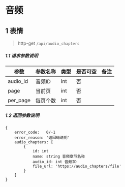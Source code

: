 # 音频

## 1 表情

> http-get ```/api/audio_chapters```

##### 1.1 请求参数说明

|参数|参数名称|类型|是否可空|备注
|---|---|---|---|---
|audio_id|音频ID|int|否||
|page | 当前页| int |否||
|per_page | 每页个数| int |否|||

##### 1.2 返回参数说明
```
{
    error_code:   0/-1  
    error_reason: '返回码说明'  
    audio_chapters: [
        {
            id: int 
            name: string 音频章节名称
            audio_id: int 音频ID
            file_url: 'https://audio_chapters/file'
        }
    ]
}
```
